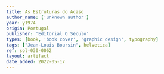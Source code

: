 ```yaml
---
title: As Estruturas do Acaso
author_name: ['unknown author']
year: y1974
origin: Portugal
publisher: 'Editorial O Século'
types: [book, 'book cover', 'graphic design', typography]
tags: ["Jean-Louis Boursin", helvetica]
ref: sol-030-0062
layout: artifact
date_added: 2022-05-17
---
```

